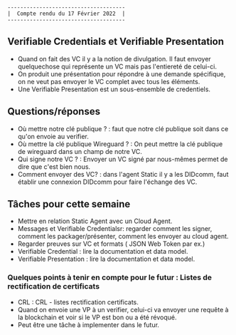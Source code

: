 
											
	-------------------------------------
	|  Compte rendu du 17 Février 2022  |
	-------------------------------------


## Verifiable Credentials et Verifiable Presentation

- Quand on fait des VC il y a la notion de divulgation. Il faut envoyer quelquechose qui représente un VC mais pas l'entiereté de celui-ci.
- On produit une présentation pour répondre à une demande spécifique, on ne veut pas envoyer le VC complet avec tous les éléments.
- Une Verifiable Presentation est un sous-ensemble de credentiels.

## Questions/réponses

- Où mettre notre clé publique ? : faut que notre clé publique soit dans ce qu'on envoie au verifier.
- Où mettre la clé publique Wireguard ? : On peut mettre la clé publique de wireguard dans un champ de notre VC.
- Qui signe notre VC ? : Envoyer un VC signé par nous-mêmes permet de dire que c'est bien nous. 
- Comment envoyer des VC? : dans l'agent Static il y a les DIDcomm, faut établir une connexion DIDcomm pour faire l'échange des VC. 

## Tâches pour cette semaine

- Mettre en relation Static Agent avec un Cloud Agent.
- Messages et Verifiable Credentialsr: regarder comment les signer, comment les packager/présenter, comment les envoyer au cloud agent. 
- Regarder preuves sur VC et formats ( JSON Web Token par ex.)
- Verifiable Credential : lire la documentation et data model.
- Verifiable Presentation  : lire la documentation et data model.

### Quelques points à tenir en compte pour le futur : Listes de rectification de certificats

- CRL : CRL - listes rectification certificats.
- Quand on envoie une VP à un verifier, celui-ci va envoyer une requête à la blockchain et voir si le VP est bon ou a été révoqué.
- Peut être une tâche à implementer dans le futur.





